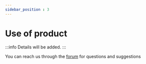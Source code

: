 ```yaml
---
sidebar_position : 3
---
```


# Use of product

:::info
Details will be added.
:::

You can reach us through the [forum](https://forum.degzrobotics.com/) for questions and suggestions